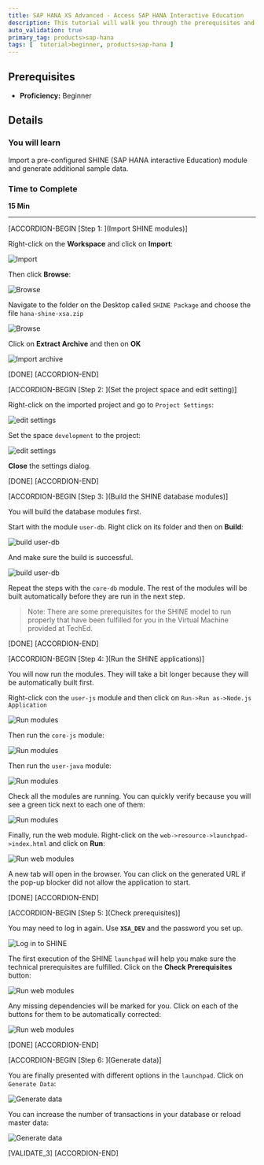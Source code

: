 ```yaml
---
title: SAP HANA XS Advanced - Access SAP HANA Interactive Education
description: This tutorial will walk you through the prerequisites and initial setup to enable the SHINE objects in XS Advanced
auto_validation: true
primary_tag: products>sap-hana
tags: [  tutorial>beginner, products>sap-hana ]
---
```


## Prerequisites
 - **Proficiency:** Beginner

## Details
### You will learn  
Import a pre-configured SHINE (SAP HANA interactive Education) module and generate additional sample data.

### Time to Complete
**15 Min**

---


[ACCORDION-BEGIN [Step 1: ](Import SHINE modules)]

Right-click on the **Workspace** and click on **Import**:

![Import](import.png)

Then click **Browse**:

![Browse](browse2.png)

Navigate to the folder on the Desktop called `SHINE Package` and choose the file `hana-shine-xsa.zip`

![Browse](browse3.png)

Click on **Extract Archive** and then on **OK**

![Import archive](import2.png)


[DONE]
[ACCORDION-END]


[ACCORDION-BEGIN [Step 2: ](Set the project space and edit setting)]

Right-click on the imported project and go to `Project Settings`:

![edit settings](7.png)

Set the space `development` to the project:

![edit settings](8.png)

**Close** the settings dialog.

[DONE]
[ACCORDION-END]


[ACCORDION-BEGIN [Step 3: ](Build the SHINE database modules)]

You will build the database modules first.  

Start with the module `user-db`. Right click on its folder and then on **Build**:

![build user-db](build.png)

And make sure the build is successful.

![build user-db](build2.png)

Repeat the steps with the `core-db` module. The rest of the modules will be built automatically before they are run in the next step.

>Note: There are some prerequisites for the SHINE model to run properly that have been fulfilled for you in the Virtual Machine provided at TechEd.
&nbsp;


[DONE]
[ACCORDION-END]

[ACCORDION-BEGIN [Step 4: ](Run the SHINE applications)]

You will now run the modules. They will take a bit longer because they will be automatically built first.

Right-click con the `user-js` module and then click on `Run->Run as->Node.js Application`

![Run modules](run-user.png)

Then run the `core-js` module:

![Run modules](run-core.png)

Then run the `user-java` module:

![Run modules](run-java.png)

Check all the modules are running. You can quickly verify because you will see a green tick next to each one of them:

![Run modules](run-java.png)

Finally, run the web module. Right-click on the `web->resource->launchpad->index.html` and click on **Run**:

![Run web modules](index.png)

A new tab will open in the browser. You can click on the generated URL if the pop-up blocker did not allow the application to start.

[DONE]
[ACCORDION-END]

[ACCORDION-BEGIN [Step 5: ](Check prerequisites)]

You may need to log in again. Use **`XSA_DEV`** and the password you set up.

![Log in to SHINE](login.png)

The first execution of the SHINE `launchpad` will help you make sure the technical prerequisites are fulfilled. Click on the **Check Prerequisites** button:

![Run web modules](shine1.png)

Any missing dependencies will be marked for you. Click on each of the buttons for them to be automatically corrected:

![Run web modules](shine_x.png)

[DONE]
[ACCORDION-END]

[ACCORDION-BEGIN [Step 6: ](Generate data)]

You are finally presented with different options in the `launchpad`. Click on `Generate Data`:

![Generate data](shin.png)

You can increase the number of transactions in your database or reload master data:

![Generate data](shine3.png)
 

[VALIDATE_3]
[ACCORDION-END]
